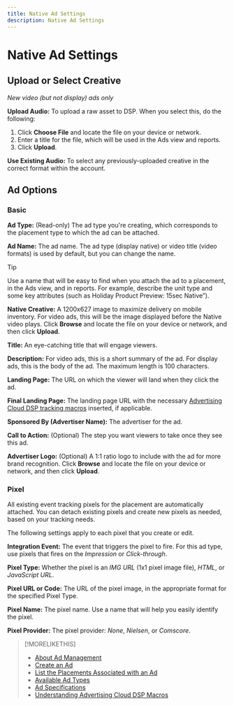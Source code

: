 ```yaml
---
title: Native Ad Settings
description: Native Ad Settings
---
```


# Native Ad Settings

## Upload or Select Creative

*New video (but not display) ads only*

**Upload Audio:** To upload a raw asset to DSP. When you select this, do the following:

1. Click **Choose File** and locate the file on your device or network.
1. Enter a title for the file, which will be used in the Ads view and reports.
1. Click **Upload**.

**Use Existing Audio:** To select any previously-uploaded creative in the correct format within the account.

## Ad Options

### Basic

**Ad Type:** (Read-only) The ad type you're creating, which corresponds to the placement type to which the ad can be attached.

**Ad Name:** The ad name. The ad type (display native) or video title (video formats) is used by default, but you can change the name.

>[!TIP]
>
> Use a name that will be easy to find when you attach the ad to a placement, in the Ads view, and in reports. For example, describe the unit type and some key attributes (such as Holiday Product Preview: 15sec Native”).

**Native Creative:** A 1200x627 image to maximize delivery on mobile inventory. For video ads, this will be the image displayed before the Native video plays. Click **Browse** and locate the file on your device or network, and then click **Upload**.

**Title:** An eye-catching title that will engage viewers.

**Description:** For video ads, this is a short summary of the ad. For display ads, this is the body of the ad. The maximum length is 100 characters.

**Landing Page:** The URL on which the viewer will land when they click the ad.

**Final Landing Page:** The landing page URL with the necessary [Advertising Cloud DSP tracking macros](/help/dsp/campaign-management/macros.md) inserted, if applicable.

**Sponsored By (Advertiser Name):** The advertiser for the ad.

**Call to Action:** (Optional) The step you want viewers to take once they see this ad.

**Advertiser Logo:** (Optional) A 1:1 ratio logo to include with the ad for more brand recognition. Click **Browse** and locate the file on your device or network, and then click **Upload**.

### Pixel

All existing event tracking pixels for the placement are automatically attached. You can detach existing pixels and create new pixels as needed, based on your tracking needs.

The following settings apply to each pixel that you create or edit.

**Integration Event:** The event that triggers the pixel to fire. For this ad type, use pixels that fires on the *Impression* or *Click-through*.

**Pixel Type:** Whether the pixel is an *IMG URL* (1x1 pixel image file), *HTML*, or *JavaScript URL*.

**Pixel URL or Code:** The URL of the pixel image, in the appropriate format for the specified Pixel Type.

**Pixel Name:** The pixel name. Use a name that will help you easily identify the pixel.

**Pixel Provider:** The pixel provider: *None*, *Nielsen*, or *Comscore*.

>[!MORELIKETHIS]
>
>* [About Ad Management](ad-about.md)
>* [Create an Ad](ad-create.md)
>* [List the Placements Associated with an Ad](/help/dsp/campaign-management/ads/ad-list-placements.md)
>* [Available Ad Types](ad-types.md)
>* [Ad Specifications](/help/dsp/assets/ad-specs.pdf)
>* [Understanding Advertising Cloud DSP Macros](/help/dsp/campaign-management/macros.md)
